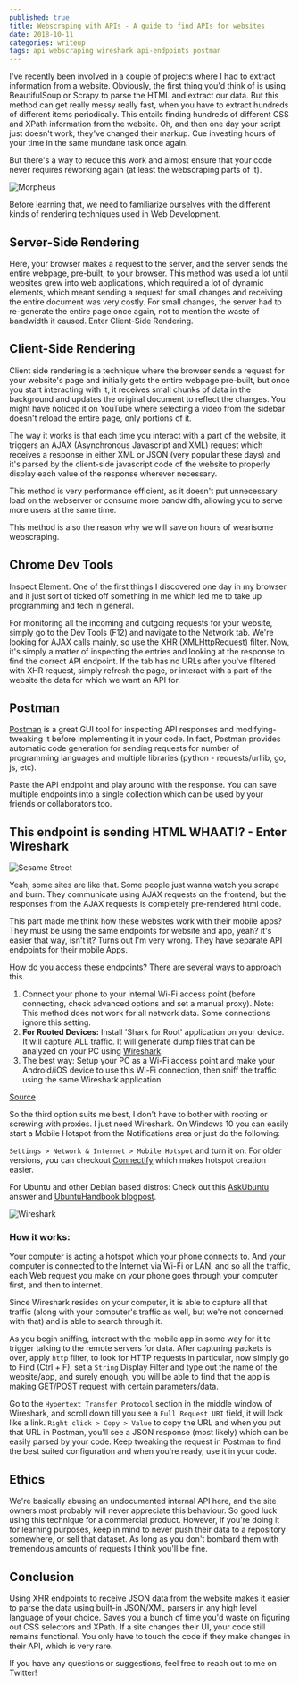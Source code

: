 ```yaml
---
published: true
title: Webscraping with APIs - A guide to find APIs for websites
date: 2018-10-11
categories: writeup
tags: api webscraping wireshark api-endpoints postman
---
```


I've recently been involved in a couple of projects where I had to extract information from a website. Obviously, the first thing
you'd think of is using BeautifulSoup or Scrapy to parse the HTML and extract our data. But this method can get really messy
really fast, when you have to extract hundreds of different items periodically. This entails finding hundreds of different CSS and XPath information from the website. Oh, and then one day your script just doesn't work, they've changed their markup. Cue investing hours of your time in the same mundane task once again.

But there's a way to reduce this work and almost ensure that your code never requires reworking again (at least the webscraping
parts of it).

![Morpheus](../../assets/images/api-endpoint-extraction-morpheus.jpg "Morpheus")

Before learning that, we need to familiarize ourselves with the different kinds of rendering techniques used in Web Development. 

## Server-Side Rendering
Here, your browser makes a request to the server, and the server sends the entire webpage, pre-built, to your browser. This
method was used a lot until websites grew into web applications, which required a lot of dynamic elements, which meant sending
a request for small changes and receiving the entire document was very costly. For small changes, the server had to re-generate the entire page once again, not to mention the waste of bandwidth it caused.
Enter Client-Side Rendering.

## Client-Side Rendering
Client side rendering is a technique where the browser sends a request for your website's page and initially gets the entire webpage pre-built, but once you start interacting with it, it receives small chunks of data in the background and updates the original document to reflect the changes. You might have noticed it on YouTube where selecting a video from the sidebar doesn't reload the entire page, only portions of it.

The way it works is that each time you interact with a part of the website, it triggers an AJAX (Asynchronous Javascript and XML) request which receives a response in either XML or JSON (very popular these days) and it's parsed by the client-side javascript code of the website to properly display each value of the response wherever necessary.

This method is very performance efficient, as it doesn't put unnecessary load on the webserver or consume more bandwidth, allowing you to serve more users at the same time.

This method is also the reason why we will save on hours of wearisome webscraping.

## Chrome Dev Tools

Inspect Element. One of the first things I discovered one day in my browser and it just sort of ticked off something in me which led me to take up programming and tech in general.

For monitoring all the incoming and outgoing requests for your website, simply go to the Dev Tools (F12) and navigate to the Network tab. We're looking for AJAX calls mainly, so use the XHR (XMLHttpRequest) filter. Now, it's simply a matter of inspecting the entries and looking at the response to find the correct API endpoint. If the tab has no URLs after you've filtered with XHR request, simply refresh the page, or interact with a part of the website the data for which we want an API for.

## Postman
[Postman](https://www.getpostman.com/apps) is a great GUI tool for inspecting API responses and modifying-tweaking it before implementing it in your code. In fact, Postman provides automatic code generation for sending requests for number of programming languages and multiple libraries (python - requests/urllib, go, js, etc).

Paste the API endpoint and play around with the response. You can save multiple endpoints into a single collection which can be used by your friends or collaborators too.

## This endpoint is sending HTML WHAAT!? - Enter Wireshark

![Sesame Street](../../assets/images/api-endpoint-extraction-sesamestreet.jpg "Sesame Street")


Yeah, some sites are like that. Some people just wanna watch you scrape and burn. They communicate using AJAX requests on the frontend, but the responses from the AJAX requests is completely pre-rendered html code.

This part made me think how these websites work with their mobile apps? They must be using the same endpoints for website and app, yeah? it's easier that way, isn't it? Turns out I'm very wrong. They have separate API endpoints for their mobile Apps. 

How do you access these endpoints? There are several ways to approach this.

1. Connect your phone to your internal Wi-Fi access point (before connecting, check advanced options and set a manual proxy).
    Note: This method does not work for all network data. Some connections ignore this setting.
2. **For Rooted Devices:** Install 'Shark for Root' application on your device. It will capture ALL traffic. It will generate dump files that can be analyzed on your PC using [Wireshark](https://www.wireshark.org/#download).
3. The best way: Setup your PC as a Wi-Fi access point and make your Android/iOS device to use this Wi-Fi connection, then sniff the traffic using the same Wireshark application.

[Source](https://stackoverflow.com/a/21757608)

So the third option suits me best, I don't have to bother with rooting or screwing with proxies. I just need Wireshark. On Windows 10 you can easily start a Mobile Hotspot from the Notifications area or just do the following:

`Settings > Network & Internet > Mobile Hotspot` and turn it on.
For older versions, you can checkout [Connectify](http://www.connectify.me/) which makes hotspot creation easier.

For Ubuntu and other Debian based distros:
Check out this [AskUbuntu](https://askubuntu.com/a/609199) answer and [UbuntuHandbook blogpost](http://ubuntuhandbook.org/index.php/2014/09/3-ways-create-wifi-hotspot-ubuntu/).


![Wireshark](../../assets/images/api-endpoint-extraction-wireshark.png "Wireshark")


### How it works:
Your computer is acting a hotspot which your phone connects to. And your computer is connected to the Internet via Wi-Fi or LAN, and so all the traffic, each Web request you make on your phone goes through your computer first, and then to internet.

Since Wireshark resides on your computer, it is able to capture all that traffic (along with your computer's traffic as well, but we're not concerned with that) and is able to search through it.

As you begin sniffing, interact with the mobile app in some way for it to trigger talking to the remote servers for data. After capturing packets is over, apply `http` filter, to look for HTTP requests in particular, now simply go to Find (Ctrl + F), set a `String` Display Filter and type out the name of the website/app, and surely enough, you will be able to find that the app is making GET/POST request with certain parameters/data. 

Go to the `Hypertext Transfer Protocol` section in the middle window of Wireshark, and scroll down till you see a `Full Request URI` field, it will look like a link. `Right click > Copy > Value` to copy the URL and when you put that URL in Postman, you'll see a JSON response (most likely) which can be easily parsed by your code. Keep tweaking the request in Postman to find the best suited configuration and when you're ready, use it in your code.


## Ethics
We're basically abusing an undocumented internal API here, and the site owners most probably will never appreciate this behaviour. So good luck using this technique for a commercial product. However, if you're doing it for learning purposes, keep in mind to never push their data to a repository somewhere, or sell that dataset. As long as you don't bombard them with tremendous amounts of requests I think you'll be fine.

## Conclusion
Using XHR endpoints to receive JSON data from the website makes it easier to parse the data using built-in JSON/XML parsers in any high level language of your choice. Saves you a bunch of time you'd waste on figuring out CSS selectors and XPath. If a site changes their UI, your code still remains functional. You only have to touch the code if they make changes in their API, which is very rare.

If you have any questions or suggestions, feel free to reach out to me on Twitter!